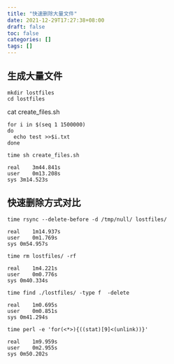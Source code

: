```yaml
---
title: "快速删除大量文件"
date: 2021-12-29T17:27:38+08:00
draft: false
toc: false
categories: []
tags: []
---
```


## 生成大量文件
```
mkdir lostfiles
cd lostfiles
```

cat create_files.sh
```
for i in $(seq 1 1500000)
do
  echo test >>$i.txt
done
```

```
time sh create_files.sh

real	3m44.841s
user	0m13.208s
sys	3m14.523s
````
## 快速删除方式对比


```
time rsync --delete-before -d /tmp/null/ lostfiles/

real	1m14.937s
user	0m1.769s
sys	0m54.957s
```

```
time rm lostfiles/ -rf

real	1m4.221s
user	0m0.776s
sys	0m40.334s
```

```
time find ./lostfiles/ -type f  -delete

real	1m0.695s
user	0m0.851s
sys	0m41.294s

```

```
time perl -e 'for(<*>){((stat)[9]<(unlink))}'

real	1m9.959s
user	0m2.955s
sys	0m50.202s
```

